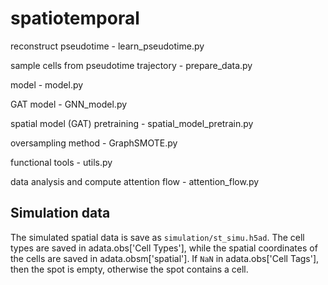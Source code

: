 # spatiotemporal

reconstruct pseudotime - learn_pseudotime.py

sample cells from pseudotime trajectory - prepare_data.py

model - model.py

GAT model - GNN_model.py

spatial model (GAT) pretraining - spatial_model_pretrain.py

oversampling method - GraphSMOTE.py

functional tools - utils.py

data analysis and compute attention flow - attention_flow.py

## Simulation data
The simulated spatial data is save as `simulation/st_simu.h5ad`. The cell types are saved in adata.obs['Cell Types'], while the spatial coordinates of the cells are saved in adata.obsm['spatial']. If `NaN` in adata.obs['Cell Tags'], then the spot is empty, otherwise the spot contains a cell.
